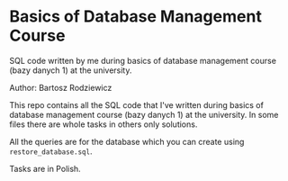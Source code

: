 # Basics of Database Management Course
SQL code written by me during basics of database management course (bazy danych 1) at the university.

Author: Bartosz Rodziewicz

This repo contains all the SQL code that I've written during basics of database management course (bazy danych 1) at the university.
In some files there are whole tasks in others only solutions.

All the queries are for the database which you can create using `restore_database.sql`.

Tasks are in Polish.
